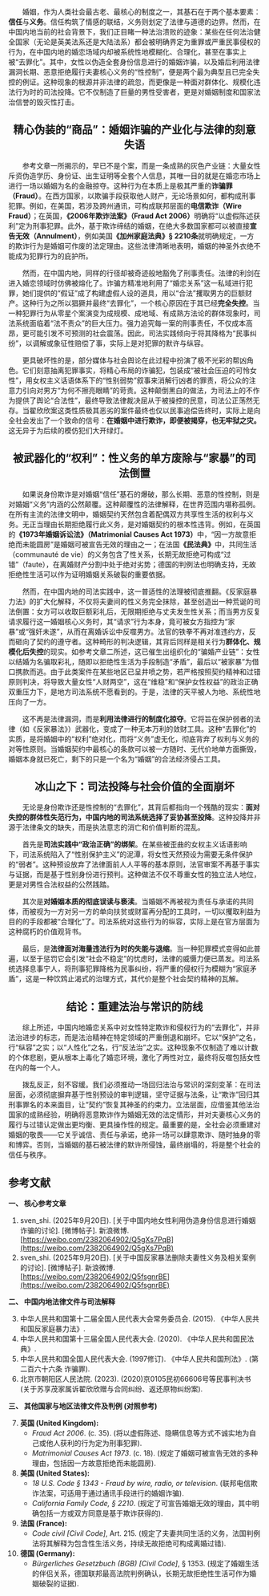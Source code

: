 <p style="text-indent:2em">婚姻，作为人类社会最古老、最核心的制度之一，其基石在于两个基本要素：<b>信任</b>与<b>义务</b>。信任构筑了情感的联结，义务则划定了法律与道德的边界。然而，在中国内地当前的社会背景下，我们正目睹一种法治溃败的迹象：某些在任何法治健全国家（无论是英美法系还是大陆法系）都会被明确界定为重罪或严重民事侵权的行为，在中国内地的婚恋场域内却被系统性地模糊化、合理化，甚至在事实上被“去罪化”。其中，女性以伪造全套身份信息进行的婚姻诈骗，以及婚后利用法律漏洞长期、恶意拒绝履行夫妻核心义务的“性控制”，便是两个最为典型且已完全失控的例证。这种现象的根源并非法律的疏忽，而更像是一种面对群体化、规模化违法行为时的司法投降。它不仅制造了巨量的男性受害者，更是对婚姻制度和国家法治信誉的毁灭性打击。</p>

## <center>精心伪装的“商品”：婚姻诈骗的产业化与法律的刻意失语</center>
<p style="text-indent:2em">参考文章一所揭示的，早已不是个案，而是一条成熟的灰色产业链：大量女性斥资伪造学历、身份证、出生证明等全套个人信息，其唯一目的就是在婚恋市场上进行一场以婚姻为名的金融掠夺。这种行为在本质上是极其严重的<b>诈骗罪（Fraud）</b>。在西方国家，以欺骗手段获取他人财产，无论场景如何，都构成刑事犯罪。例如，在美国，若涉及跨州通讯，可构成联邦层面的<b>电信欺诈（Wire Fraud）</b>；在英国，<b>《2006年欺诈法案》（Fraud Act 2006）</b>明确将“以虚假陈述获利”定为刑事犯罪。此外，基于欺诈缔结的婚姻，在绝大多数国家都可以被直接<b>宣告无效（Annulment）</b>，例如美国<b>《加州家庭法典》§ 2210条</b>就明确规定，一方的欺诈行为是婚姻可作废的法定理由。这些法律清晰地表明，婚姻的神圣外衣绝不能成为犯罪行为的庇护所。</p>

<p style="text-indent:2em">然而，在中国内地，同样的行径却被奇迹般地豁免了刑事责任。法律的利剑在进入婚恋领域时仿佛被熔化了。诈骗方精准地利用了“婚恋关系”这一私域进行犯罪，她们提供的“假证”成了构建虚假人设的道具，用以“合法”攫取男方的巨额财产。这种行为之所以猖獗并最终“去罪化”，一个核心原因在于其已经<b>完全失控</b>。当一种犯罪行为从零星个案演变为成规模、成地域、有成熟方法论的群体现象时，司法系统面临着“法不责众”的巨大压力。强力追究每一案的刑事责任，不仅成本高昂，更可能引发不可预测的社会震荡。因此，司法实践倾向于将其降格为“民事纠纷”，以调解或象征性赔偿了事，实际上是对犯罪的默许与纵容。</p>

<p style="text-indent:2em">更具破坏性的是，部分媒体与社会舆论在此过程中扮演了极不光彩的帮凶角色。它们刻意抽离犯罪事实，将精心布局的诈骗犯，包装成“被社会压迫的可怜女性”，用女权主义话语体系下的“性别弱势”叙事来消解行凶者的罪责，将公众的注意力引向对男方“为何不擦亮眼睛”的苛责。这种颠倒黑白的做法，为司法上的不作为提供了舆论“合法性”，最终导致法律裁决屈从于被操控的民意，司法公正荡然无存。当翟欣欣案这类性质极其恶劣的案件最终也仅以民事追偿告终时，实际上是向全社会发出了一个致命的信号：<b>在婚姻中进行欺诈，即便被揭穿，也无牢狱之灾。</b>这无异于为后续的模仿犯们大开绿灯。</p>

## <center>被武器化的“权利”：性义务的单方废除与“家暴”的司法倒置</center>
<p style="text-indent:2em">如果说身份欺诈是对婚姻“信任”基石的爆破，那么长期、恶意的性控制，则是对婚姻“义务”内涵的公然颠覆。这种颠覆性的法律解释，在世界范围内堪称孤例。在所有主流的法律文明中，婚姻契约天然包含着配偶双方共享性生活的权利与义务。无正当理由长期拒绝履行此义务，是对婚姻契约的根本性违背。例如，在英国的<b>《1973年婚姻诉讼法》（Matrimonial Causes Act 1973）</b>中，“因一方故意拒绝而未能圆房”是婚姻可被宣告无效的理由之一；在法国<b>《民法典》</b>中，共同生活（communauté de vie）的义务包含了性关系，长期无故拒绝可构成“过错”（faute），在离婚财产分割中处于绝对劣势；德国的判例法也明确支持，无故拒绝性生活可以作为证明婚姻关系破裂的重要依据。</p>

<p style="text-indent:2em">然而，在中国内地的司法实践中，这一普适性的法理被彻底推翻。《反家庭暴力法》的扩大化解释，不仅将夫妻间的性义务完全抹除，甚至创造出一种荒诞的司法倒置：女方可以收取巨额彩礼后，无限期拒绝与丈夫发生性关系；而当男方反复请求履行这一婚姻核心义务时，其“请求”行为本身，竟可被女方指控为“家暴”或“强奸未遂”，从而在离婚诉讼中反噬男方。法官的铁拳不再对准违约方，反而砸向了契约的遵守者。这种畸形的判决逻辑，其背后同样是相关行为<b>群体化、规模化后失控</b>的现实。如参考文章二所述，这已催生出组织化的“骗婚产业链”：女性以结婚为名骗取彩礼，随即以拒绝性生活为手段制造“矛盾”，最后以“被家暴”为借口携款而逃。由于此类案件在某些地区已呈井喷之势，若严格按照契约精神和过错原则判决，将导致大量女性“人财两空”，这在“维稳”和“保护女性权益”的政治正确双重压力下，是地方司法系统不愿看到的。于是，法律的天平被人为地、系统性地压向了一方。</p>

<p style="text-indent:2em">这不再是法律漏洞，而是<b>利用法律进行的制度化掠夺</b>。它将旨在保护弱者的法律（如《反家暴法》）武器化，变成了一种无本万利的敛财工具。这种“去罪化”的实质，是将婚姻中的“权利”绝对化，而将“义务”虚无化，彻底背弃了权利与义务的对等性原则。当婚姻契约中最核心的条款可以被一方随时、无代价地单方面撕毁，婚姻本身就已死亡，剩下的只是一个名为“婚姻”的合法经济侵占工具。</p>

## <center>冰山之下：司法投降与社会价值的全面崩坏</center>
<p style="text-indent:2em">无论是身份欺诈还是性控制的“去罪化”，其背后都指向一个残酷的现实：<b>面对失控的群体性失范行为，中国内地的司法系统选择了妥协甚至投降</b>。这种投降并非源于法律条文的缺失，而是执法意志的消亡和价值判断的混乱。</p>

<p style="text-indent:2em">首先是<b>司法实践中“政治正确”的绑架</b>。在某些被歪曲的女权主义话语影响下，司法系统陷入了“性别保护主义”的泥潭，将女性天然预设为需要无条件保护的“弱者”。这种预设放弃了法律面前人人平等的基本原则，法官审案不再基于事实与证据，而是基于性别身份进行预判。这种做法不仅不尊重女性的独立法人地位，更是对男性合法权益的公然践踏。</p>

<p style="text-indent:2em">其次是<b>对婚姻本质的彻底误读与亵渎</b>。当婚姻不再被视为责任与承诺的共同体，而被视为一方对另一方的单向扶贫或财富再分配的工具时，一切以攫取利益为目的的手段都被“合理化”了。司法系统对这些行为的纵容，实际上是在官方层面为这种腐朽的价值观背书。</p>

<p style="text-indent:2em">最后，是<b>法律面对海量违法行为时的失能与退缩</b>。当一种犯罪模式变得如此普遍，以至于惩罚它会引发“社会不稳定”的忧虑时，法律的威慑力便已蒸发。司法系统选择息事宁人，将刑事犯罪降格为民事纠纷，将严重的侵权行为模糊为“家庭矛盾”，这是一种饮鸩止渴式的治理方式，其代价是整个社会契约精神的瓦解。</p>

## <center>结论：重建法治与常识的防线</center>
<p style="text-indent:2em">综上所述，中国内地婚恋关系中对女性特定欺诈和侵权行为的“去罪化”，并非法治进步的标志，而是法治精神在特定领域的严重倒退和崩坏。它以“保护”之名，行“纵容”之实；以“人性化”之名，行“反法治”之实。这种现象不仅制造了难以计数的个体悲剧，更从根本上毒化了婚恋环境，激化了两性对立，最终将反噬包括女性在内的每一个人。</p>

<p style="text-indent:2em">拨乱反正，刻不容缓。我们必须推动一场回归法治与常识的深刻变革：在司法层面，必须彻底摒弃基于性别预设的审判逻辑，坚守证据与法条，让“欺诈”回归其刑事罪名的本来面目，让“契约”恢复其神圣的约束力。立法层面，应借鉴其他法治国家的成熟经验，明确将恶意欺诈作为婚姻无效的法定情形，并对夫妻核心义务的履行与过错认定做出更均衡、更具操作性的规定。最重要的是，全社会必须重建对婚姻的敬畏——它关乎诚信、责任与承诺，绝非一场可以肆意欺诈、随时抽身的零和博弈。否则，当婚姻的基石被法律的默许所侵蚀，最终崩塌的，将是整个社会的信任与秩序。</p>

## 参考文献
**一、 核心参考文章**

1.  sven\_shi. (2025年9月20日). [关于中国内地女性利用伪造身份信息进行婚姻诈骗的讨论]. [微博帖子]. 新浪微博. [https://weibo.com/2382064902/Q5gXs7PqB](https://weibo.com/2382064902/Q5gXs7PqB)
2.  sven\_shi. (2025年9月20日). [关于中国反家暴法删除夫妻性义务及相关案例的讨论]. [微博帖子]. 新浪微博. [https://weibo.com/2382064902/Q5fsgnrBE](https://weibo.com/2382064902/Q5fsgnrBE)

**二、 中国内地法律文件与司法解释**

3.  中华人民共和国第十二届全国人民代表大会常务委员会. (2015). 《中华人民共和国反家庭暴力法》.
4.  中华人民共和国第十三届全国人民代表大会. (2020). 《中华人民共和国民法典》.
5.  中华人民共和国全国人民代表大会. (1997修订). 《中华人民共和国刑法》. (第二百六十六条 诈骗罪).
6.  北京市朝阳区人民法院. (2023). (2020)京0105民初66606号等民事判决书 (关于苏享茂家属诉翟欣欣赠与合同纠纷、返还原物纠纷案).

**三、 其他国家与地区法律文件及判例 (对照参考)**

7.  **英国 (United Kingdom):**
      * *Fraud Act 2006*. (c. 35). (将以虚假陈述、隐瞒信息等方式不诚实地为自己或他人获利的行为定为刑事犯罪).
      * *Matrimonial Causes Act 1973*. (c. 18). (规定了婚姻可被宣告无效的多种理由，包括因一方故意拒绝而未能圆房).
8.  **美国 (United States):**
      * *18 U.S. Code § 1343 - Fraud by wire, radio, or television*. (联邦电信欺诈法案，可适用于通过通讯手段进行的婚姻诈骗).
      * *California Family Code, § 2210*. (规定了可宣告婚姻无效的理由，其中明确包括一方或双方同意是基于欺诈获得的).
9.  **法国 (France):**
      * *Code civil [Civil Code]*, Art. 215. (规定了夫妻共同生活的义务，法国判例法将其解释为包含性生活义务，持续无故拒绝可构成离婚过错).
10. **德国 (Germany):**
      * *Bürgerliches Gesetzbuch (BGB) [Civil Code]*, § 1353. (规定了婚姻生活的伴侣关系，德国联邦最高法院判例确认，长期无故拒绝性生活可作为婚姻破裂的证据).